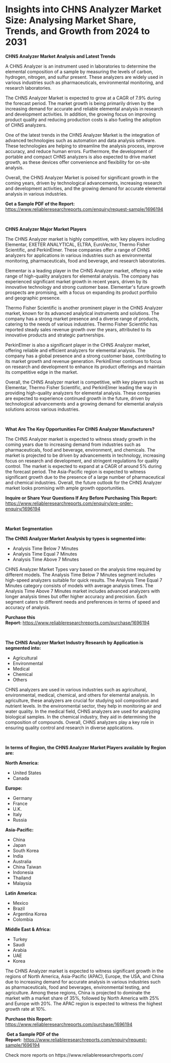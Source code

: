 <p><h1>Insights into CHNS Analyzer Market Size: Analysing Market Share, Trends, and Growth from 2024 to 2031</h1></p><p><strong>CHNS Analyzer Market Analysis and Latest Trends</strong></p>
<p><p>A CHNS Analyzer is an instrument used in laboratories to determine the elemental composition of a sample by measuring the levels of carbon, hydrogen, nitrogen, and sulfur present. These analyzers are widely used in various industries such as pharmaceuticals, environmental monitoring, and research laboratories.</p><p>The CHNS Analyzer Market is expected to grow at a CAGR of 7.9% during the forecast period. The market growth is being primarily driven by the increasing demand for accurate and reliable elemental analysis in research and development activities. In addition, the growing focus on improving product quality and reducing production costs is also fueling the adoption of CHNS analyzers.</p><p>One of the latest trends in the CHNS Analyzer Market is the integration of advanced technologies such as automation and data analysis software. These technologies are helping to streamline the analysis process, improve accuracy, and reduce human errors. Furthermore, the development of portable and compact CHNS analyzers is also expected to drive market growth, as these devices offer convenience and flexibility for on-site analysis.</p><p>Overall, the CHNS Analyzer Market is poised for significant growth in the coming years, driven by technological advancements, increasing research and development activities, and the growing demand for accurate elemental analysis in various industries.</p></p>
<p><strong>Get a Sample PDF of the Report:&nbsp;</strong> <a href="https://www.reliableresearchreports.com/enquiry/request-sample/1696194">https://www.reliableresearchreports.com/enquiry/request-sample/1696194</a></p>
<p>&nbsp;</p>
<p><strong>CHNS Analyzer Major Market Players</strong></p>
<p><p>The CHNS Analyzer market is highly competitive, with key players including Elementar, EXETER ANALYTICAL, ELTRA, EuroVector, Thermo Fisher Scientific, and PerkinElmer. These companies offer a range of CHNS analyzers for applications in various industries such as environmental monitoring, pharmaceuticals, food and beverage, and research laboratories.</p><p>Elementar is a leading player in the CHNS Analyzer market, offering a wide range of high-quality analyzers for elemental analysis. The company has experienced significant market growth in recent years, driven by its innovative technology and strong customer base. Elementar's future growth prospects are promising, with a focus on expanding its product portfolio and geographic presence.</p><p>Thermo Fisher Scientific is another prominent player in the CHNS Analyzer market, known for its advanced analytical instruments and solutions. The company has a strong market presence and a diverse range of products, catering to the needs of various industries. Thermo Fisher Scientific has reported steady sales revenue growth over the years, attributed to its innovative products and strategic partnerships.</p><p>PerkinElmer is also a significant player in the CHNS Analyzer market, offering reliable and efficient analyzers for elemental analysis. The company has a global presence and a strong customer base, contributing to its market growth and revenue generation. PerkinElmer continues to focus on research and development to enhance its product offerings and maintain its competitive edge in the market.</p><p>Overall, the CHNS Analyzer market is competitive, with key players such as Elementar, Thermo Fisher Scientific, and PerkinElmer leading the way in providing high-quality analyzers for elemental analysis. These companies are expected to experience continued growth in the future, driven by technological advancements and a growing demand for elemental analysis solutions across various industries.</p></p>
<p>&nbsp;</p>
<p><strong>What Are The Key Opportunities For CHNS Analyzer Manufacturers?</strong></p>
<p><p>The CHNS Analyzer market is expected to witness steady growth in the coming years due to increasing demand from industries such as pharmaceuticals, food and beverage, environment, and chemicals. The market is projected to be driven by advancements in technology, increasing focus on research and development, and stringent regulations for quality control. The market is expected to expand at a CAGR of around 5% during the forecast period. The Asia-Pacific region is expected to witness significant growth due to the presence of a large number of pharmaceutical and chemical industries. Overall, the future outlook for the CHNS Analyzer market looks promising with ample growth opportunities.</p></p>
<p><strong>Inquire or Share Your Questions If Any Before Purchasing This Report:</strong> <a href="https://www.reliableresearchreports.com/enquiry/pre-order-enquiry/1696194">https://www.reliableresearchreports.com/enquiry/pre-order-enquiry/1696194</a></p>
<p>&nbsp;</p>
<p><strong>Market Segmentation</strong></p>
<p><strong>The CHNS Analyzer Market Analysis by types is segmented into:</strong></p>
<p><ul><li>Analysis Time Below 7 Minutes</li><li>Analysis Time Equal 7 Minutes</li><li>Analysis Time Above 7 Minutes</li></ul></p>
<p><p>CHNS Analyzer Market Types vary based on the analysis time required by different models. The Analysis Time Below 7 Minutes segment includes high-speed analyzers suitable for quick results. The Analysis Time Equal 7 Minutes category consists of models with average analysis times. The Analysis Time Above 7 Minutes market includes advanced analyzers with longer analysis times but offer higher accuracy and precision. Each segment caters to different needs and preferences in terms of speed and accuracy of analysis.</p></p>
<p><strong>Purchase this Report:&nbsp;</strong><a href="https://www.reliableresearchreports.com/purchase/1696194">https://www.reliableresearchreports.com/purchase/1696194</a></p>
<p>&nbsp;</p>
<p><strong>The CHNS Analyzer Market Industry Research by Application is segmented into:</strong></p>
<p><ul><li>Agricultural</li><li>Environmental</li><li>Medical</li><li>Chemical</li><li>Others</li></ul></p>
<p><p>CHNS analyzers are used in various industries such as agricultural, environmental, medical, chemical, and others for elemental analysis. In agriculture, these analyzers are crucial for studying soil composition and nutrient levels. In the environmental sector, they help in monitoring air and water quality. In the medical field, CHNS analyzers are used for analyzing biological samples. In the chemical industry, they aid in determining the composition of compounds. Overall, CHNS analyzers play a key role in ensuring quality control and research in diverse applications.</p></p>
<p>&nbsp;</p>
<p><strong>In terms of Region, the CHNS Analyzer Market Players available by Region are:</strong></p>
<p>
    <p> <strong> North America: </strong>
        <ul>
            <li>United States</li>
            <li>Canada</li>
        </ul>
        </p> 
    <p> <strong> Europe: </strong>
        <ul>
            <li>Germany</li>
            <li>France</li>
            <li>U.K.</li>
            <li>Italy</li>
            <li>Russia</li>
        </ul>
        </p> 
    <p> <strong> Asia-Pacific: </strong>
        <ul>
            <li>China</li>
            <li>Japan</li>
            <li>South Korea</li>
            <li>India</li>
            <li>Australia</li>
            <li>China Taiwan</li>
            <li>Indonesia</li>
            <li>Thailand</li>
            <li>Malaysia</li>
        </ul>
        </p> 
    <p> <strong> Latin America: </strong>
        <ul>
            <li>Mexico</li>
            <li>Brazil</li>
            <li>Argentina Korea</li>
            <li>Colombia</li>
        </ul>
        </p> 
    <p> <strong> Middle East & Africa: </strong>
        <ul>
            <li>Turkey</li>
            <li>Saudi</li>
            <li>Arabia</li>
            <li>UAE</li>
            <li>Korea</li>
        </ul>
    </p>
    </p>
<p><p>The CHNS Analyzer market is expected to witness significant growth in the regions of North America, Asia-Pacific (APAC), Europe, the USA, and China due to increasing demand for accurate analysis in various industries such as pharmaceuticals, food and beverages, environmental testing, and agriculture. Among these regions, China is projected to dominate the market with a market share of 35%, followed by North America with 25% and Europe with 20%. The APAC region is expected to witness the highest growth rate at 10%.</p></p>
<p><strong>Purchase this Report: </strong><a href="https://www.reliableresearchreports.com/purchase/1696194">https://www.reliableresearchreports.com/purchase/1696194</a></p>
<p>&nbsp;<strong>Get a Sample PDF of the Report:&nbsp;&nbsp;</strong><a href="https://www.reliableresearchreports.com/enquiry/request-sample/1696194">https://www.reliableresearchreports.com/enquiry/request-sample/1696194</a></p>
<p><strong></strong></p>
<p>Check more reports on https://www.reliableresearchreports.com/</p>